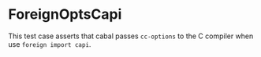 # ForeignOptsCapi

This test case asserts that cabal passes `cc-options` to the C compiler when use `foreign import capi`.
